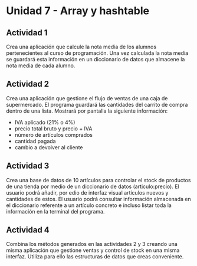 
# Unidad 7 - Array y hashtable






## Actividad 1
Crea una aplicación que calcule la nota media de los alumnos pertenecientes
   al curso de programación. Una vez calculada la nota media se guardará esta información en 
   un diccionario de datos que almacene la nota media de cada alumno.
## Actividad 2
Crea una aplicación que gestione el flujo de ventas de una caja de supermercado.
El programa guardará las cantidades del carrito de compra dentro de una lista.
Mostrará por pantalla la siguiente información: 

- IVA aplicado (21% o 4%)
- precio total bruto y precio + IVA
- número de artículos comprados
- cantidad pagada
- cambio a devolver al cliente
## Actividad 3
Crea una base de datos de 10 artículos para controlar el stock de productos
de una tienda por medio de un diccionario de datos (articulo:precio).
El usuario podrá añadir, por edio de interfaz visual artículos nuevos y 
cantidades de estos. El usuario podrá consultar información
almacenada en el diccionario referente a un artículo concreto
e incluso listar toda la información en la terminal del programa.
## Actividad 4
Combina los métodos generados en las actividades 2 y 3
creando una misma aplicación que gestione ventas y control
de stock en una misma interfaz. Utiliza para ello las
estructuras de datos que creas conveniente.
